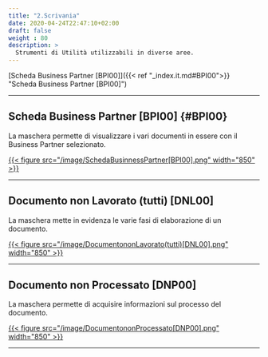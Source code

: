```yaml
---
title: "2.Scrivania"
date: 2020-04-24T22:47:10+02:00
draft: false
weight : 80 
description: >
  Strumenti di Utilità utilizzabili in diverse aree.
---
```

[Scheda Business Partner [BPI00]]({{< ref "_index.it.md#BPI00">}} "Scheda Business Partner [BPI00]") <br>

---
## Scheda Business Partner [BPI00]  {#BPI00}

La maschera permette di visualizzare i vari documenti in essere con il Business Partner selezionato.

[{{< figure src="/image/SchedaBusinnessPartner[BPI00].png"  width="850"  >}}](/image/SchedaBusinnessPartner[BPI00].png)

---
## Documento non Lavorato (tutti) [DNL00]

La maschera mette in evidenza le varie fasi di elaborazione di un documento.

[{{< figure src="/image/DocumentononLavorato(tutti)[DNL00].png"  width="850"  >}}](/image/DocumentononLavorato(tutti)[DNL00].png)

---
## Documento non Processato [DNP00]

La maschera permette di acquisire informazioni sul processo del documento.

[{{< figure src="/image/DocumentononProcessato[DNP00].png"  width="850"  >}}](/image/DocumentononProcessato[DNP00].png)

---


